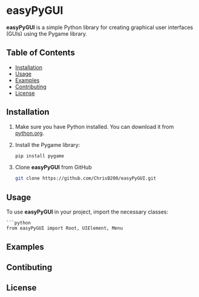 # easyPyGUI

**easyPyGUI** is a simple Python library for creating graphical user interfaces (GUIs) using the Pygame library.

## Table of Contents

- [Installation](#installation)
- [Usage](#usage)
- [Examples](#examples)
- [Contributing](#contributing)
- [License](#license)

## Installation

1. Make sure you have Python installed. You can download it from [python.org](https://www.python.org/).
2. Install the Pygame library:

   ```bash
   pip install pygame

3. Clone **easyPyGUI** from GitHub
    ```bash
    git clone https://github.com/ChrisB200/easyPyGUI.git

## Usage

To use **easyPyGUI** in your project, import the necessary classes:

    ```python
    from easyPyGUI import Root, UIElement, Menu


## Examples

## Contibuting

## License